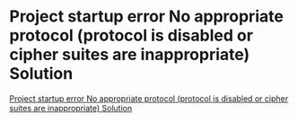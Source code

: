 # Project startup error No appropriate protocol (protocol is disabled or cipher suites are inappropriate) Solution
[Project startup error No appropriate protocol (protocol is disabled or cipher suites are inappropriate) Solution](https://aiwithcloud.com/2022/09/16/project_startup_error_no_appropriate_protocol_protocol_is_disabled_or_cipher_suites_are_inappropriate_solution/)